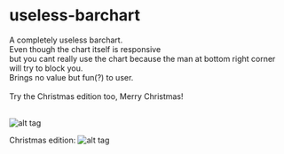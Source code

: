 # useless-barchart

A completely useless barchart. </br>
Even though the chart itself is responsive </br>
but you cant really use the chart because the man at bottom right corner will try to block you. </br>
Brings no value but fun(?) to user. </br>
</br>
Try the Christmas edition too, Merry Christmas!
</br>
</br>


![alt tag](https://raw.githubusercontent.com/wuzhong-zhu/useless-barchart/master/UselessBarchart/screenshot.gif)

Christmas edition:
![alt tag](https://raw.githubusercontent.com/wuzhong-zhu/useless-barchart/master/UselessBarchart-Christmas/screenshot-Christmas.gif)
